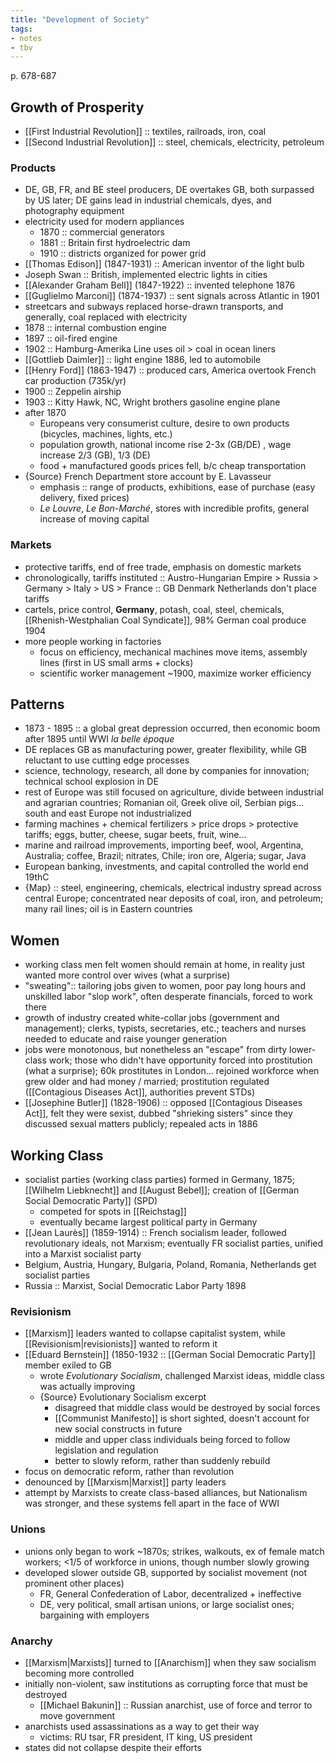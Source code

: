 ```yaml
---
title: "Development of Society"
tags:
- notes
- tbv
---
```

p. 678-687
## Growth of Prosperity
- [[First Industrial Revolution]] :: textiles, railroads, iron, coal
- [[Second Industrial Revolution]] :: steel, chemicals, electricity, petroleum
### Products
- DE, GB, FR, and BE steel producers, DE overtakes GB, both surpassed by US later; DE gains lead in industrial chemicals, dyes, and photography equipment
- electricity used for modern appliances
	- 1870 :: commercial generators
	- 1881 :: Britain first hydroelectric dam
	- 1910 :: districts organized for power grid
- [[Thomas Edison]] (1847-1931) :: American inventor of the light bulb
- Joseph Swan :: British, implemented electric lights in cities
- [[Alexander Graham Bell]] (1847-1922) :: invented telephone 1876
- [[Guglielmo Marconi]] (1874-1937) :: sent signals across Atlantic in 1901
- streetcars and subways replaced horse-drawn transports, and generally, coal replaced with electricity
- 1878 :: internal combustion engine
- 1897 :: oil-fired engine
- 1902 :: Hamburg-Amerika Line uses oil > coal in ocean liners
- [[Gottlieb Daimler]] :: light engine 1886, led to automobile
- [[Henry Ford]] (1863-1947) :: produced cars, America overtook French car production (735k/yr)
- 1900 :: Zeppelin airship
- 1903 :: Kitty Hawk, NC, Wright brothers gasoline engine plane
- after 1870
	- Europeans very consumerist culture, desire to own products (bicycles, machines, lights, etc.)
	- population growth, national income rise 2-3x (GB/DE) , wage increase 2/3 (GB), 1/3 (DE)
	- food + manufactured goods prices fell, b/c cheap transportation
- {Source} French Department store account by E. Lavasseur
	- emphasis :: range of products, exhibitions, ease of purchase (easy delivery, fixed prices)
	- *Le Louvre*, *Le Bon-Marché*, stores with incredible profits, general increase of moving capital
### Markets
- protective tariffs, end of free trade, emphasis on domestic markets
- chronologically, tariffs instituted :: Austro-Hungarian Empire > Russia > Germany > Italy > US > France :: GB Denmark Netherlands don't place tariffs
- cartels, price control, **Germany**, potash, coal, steel, chemicals, [[Rhenish-Westphalian Coal Syndicate]], 98% German coal produce 1904
- more people working in factories
	- focus on efficiency, mechanical machines move items, assembly lines (first in US small arms + clocks)
	- scientific worker management ~1900, maximize worker efficiency
## Patterns
- 1873 - 1895 :: a global great depression occurred, then economic boom after 1895 until WWI *la belle époque*
- DE replaces GB as manufacturing power, greater flexibility, while GB reluctant to use cutting edge processes
- science, technology, research, all done by companies for innovation; technical school explosion in DE
- rest of Europe was still focused on agriculture, divide between industrial and agrarian countries; Romanian oil, Greek olive oil, Serbian pigs... south and east Europe not industrialized
- farming machines + chemical fertilizers > price drops > protective tariffs; eggs, butter, cheese, sugar beets, fruit, wine...
- marine and railroad improvements, importing beef, wool, Argentina, Australia; coffee, Brazil; nitrates, Chile; iron ore, Algeria; sugar, Java
- European banking, investments, and capital controlled the world end 19thC
- {Map} :: steel, engineering, chemicals, electrical industry spread across central Europe; concentrated near deposits of coal, iron, and petroleum; many rail lines; oil is in Eastern countries
## Women
- working class men felt women should remain at home, in reality just wanted more control over wives (what a surprise)
- "sweating":: tailoring jobs given to women, poor pay long hours and unskilled labor "slop work", often desperate financials, forced to work there
- growth of industry created white-collar jobs (government and management); clerks, typists, secretaries, etc.; teachers and nurses needed to educate and raise younger generation
- jobs were monotonous, but nonetheless an "escape" from dirty lower-class work; those who didn't have opportunity forced into prostitution (what a surprise); 60k prostitutes in London... rejoined workforce when grew older and had money / married; prostitution regulated ([[Contagious Diseases Act]], authorities prevent STDs)
- [[Josephine Butler]] (1828-1906) :: opposed [[Contagious Diseases Act]], felt they were sexist, dubbed "shrieking sisters" since they discussed sexual matters publicly; repealed acts in 1886
## Working Class
- socialist parties (working class parties) formed in Germany, 1875; [[Wilhelm Liebknecht]] and [[August Bebel]]; creation of [[German Social Democratic Party]] (SPD)
	- competed for spots in [[Reichstag]]
	- eventually became largest political party in Germany
- [[Jean Laurès]] (1859-1914) :: French socialism leader, followed revolutionary ideals, not Marxism; eventually FR socialist parties, unified into a Marxist socialist party
- Belgium, Austria, Hungary, Bulgaria, Poland, Romania, Netherlands get socialist parties
- Russia :: Marxist, Social Democratic Labor Party 1898
### Revisionism
- [[Marxism]] leaders wanted to collapse capitalist system, while [[Revisionism|revisionists]] wanted to reform it
- [[Eduard Bernstein]] (1850-1932 :: [[German Social Democratic Party]] member exiled to GB
	- wrote *Evolutionary Socialism*, challenged Marxist ideas, middle class was actually improving
	- {Source} Evolutionary Socialism excerpt
		- disagreed that middle class would be destroyed by social forces
		- [[Communist Manifesto]] is short sighted, doesn't account for new social constructs in future
		- middle and upper class individuals being forced to follow legislation and regulation
		- better to slowly reform, rather than suddenly rebuild
- focus on democratic reform, rather than revolution
- denounced by [[Marxism|Marxist]] party leaders
- attempt by Marxists to create class-based alliances, but Nationalism was stronger, and these systems fell apart in the face of WWI
### Unions
- unions only began to work ~1870s; strikes, walkouts, ex of female match workers; <1/5 of workforce in unions, though number slowly growing
- developed slower outside GB, supported by socialist movement (not prominent other places)
	- FR, General Confederation of Labor, decentralized + ineffective
	- DE, very political, small artisan unions, or large socialist ones; bargaining with employers
### Anarchy
- [[Marxism|Marxists]] turned to [[Anarchism]] when they saw socialism becoming more controlled
- initially non-violent, saw institutions as corrupting force that must be destroyed
	- [[Michael Bakunin]] :: Russian anarchist, use of force and terror to move government
- anarchists used assassinations as a way to get their way
	- victims: RU tsar, FR president, IT king, US president
- states did not collapse despite their efforts